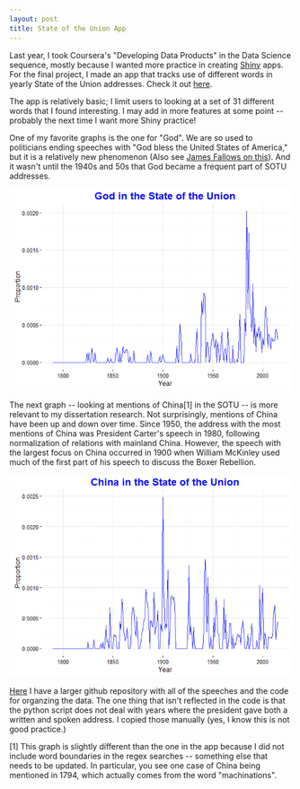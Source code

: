 ```yaml
---
layout: post
title: State of the Union App
---
```


Last year, I took Coursera's "Developing Data Products" in the Data Science sequence, mostly because I wanted more practice in creating [Shiny](http://shiny.rstudio.com/) apps. For the final project, I made an app that tracks use of different words in yearly State of the Union addresses. Check it out [here](https://jchaskell.shinyapps.io/SOTU/).

The app is relatively basic; I limit users to looking at a set of 31 different words that I found interesting. I may add in more features at some point -- probably the next time I want more Shiny practice!

One of my favorite graphs is the one for "God". We are so used to politicians ending speeches with "God bless the United States of America," but it is a relatively new phenomenon (Also see [James Fallows on this](http://www.theatlantic.com/technology/archive/2009/01/sorry-to-hear-obama-talking-this-way/9308/)). And it wasn't until the 1940s and 50s that God became a frequent part of SOTU addresses.

![](https://github.com/jchaskell/jchaskell.github.io/blob/master/figures/sotu1-1.png?raw=true)<!-- -->

The next graph -- looking at mentions of China[1] in the SOTU -- is more relevant to my dissertation research. Not surprisingly, mentions of China have been up and down over time. Since 1950, the address with the most mentions of China was President Carter's speech in 1980, following normalization of relations with mainland China. However, the speech with the largest focus on China occurred in 1900 when William McKinley used much of the first part of his speech to discuss the Boxer Rebellion.

![](https://github.com/jchaskell/jchaskell.github.io/blob/master/figures/sotu2-1.png?raw=true)<!-- -->

[Here](https://github.com/jchaskell/SOTU) I have a larger github repository with all of the speeches and the code for organzing the data. The one thing that isn't reflected in the code is that the python script does not deal with years where the president gave both a written and spoken address. I copied those manually (yes, I know this is not good practice.)

[1] This graph is slightly different than the one in the app because I did not include word boundaries in the regex searches -- something else that needs to be updated. In particular, you see one case of China being mentioned in 1794, which actually comes from the word "machinations".
